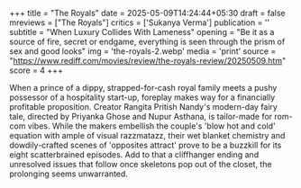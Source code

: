 +++
title = "The Royals"
date = 2025-05-09T14:24:44+05:30
draft = false
mreviews = ["The Royals"]
critics = ['Sukanya Verma']
publication = ''
subtitle = "When Luxury Collides With Lameness"
opening = "Be it as a source of fire, secret or endgame, everything is seen through the prism of sex and good looks"
img = 'the-royals-2.webp'
media = 'print'
source = "https://www.rediff.com/movies/review/the-royals-review/20250509.htm"
score = 4
+++

When a prince of a dippy, strapped-for-cash royal family meets a pushy possessor of a hospitality start-up, foreplay makes way for a financially profitable proposition. Creator Rangita Pritish Nandy's modern-day fairy tale, directed by Priyanka Ghose and Nupur Asthana, is tailor-made for rom-com vibes. While the makers embellish the couple's 'blow hot and cold' equation with ample of visual razzmatazz, their wet blanket chemistry and dowdily-crafted scenes of 'opposites attract' prove to be a buzzkill for its eight scatterbrained episodes. Add to that a cliffhanger ending and unresolved issues that follow once skeletons pop out of the closet, the prolonging seems unwarranted.
